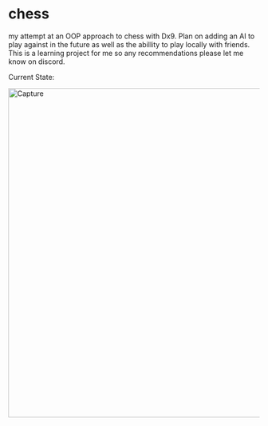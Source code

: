 # chess
my attempt at an OOP approach to chess with Dx9. Plan on adding an AI to play against in the future as well as the abillity to play locally with friends. This is a learning project for me so any recommendations please let me know on discord.

Current State:



<img width="659" alt="Capture" src="https://user-images.githubusercontent.com/45408021/154308257-2baecc8e-b724-4ea6-b583-f84a873c842b.PNG">

